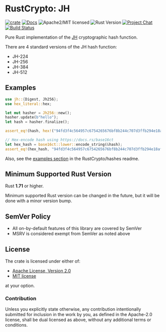 # RustCrypto: JH

[![crate][crate-image]][crate-link]
[![Docs][docs-image]][docs-link]
![Apache2/MIT licensed][license-image]
![Rust Version][rustc-image]
[![Project Chat][chat-image]][chat-link]
[![Build Status][build-image]][build-link]

Pure Rust implementation of the [JH] cryptographic hash function.

There are 4 standard versions of the JH hash function:

* JH-224
* JH-256
* JH-384
* JH-512

## Examples

```rust
use jh::{Digest, Jh256};
use hex_literal::hex;

let mut hasher = Jh256::new();
hasher.update(b"hello");
let hash = hasher.finalize();

assert_eq!(hash, hex!("94fd3f4c564957c6754265676bf8b244c707d3ffb294e18af1f2e4f9b8306089"));

// Hex-encode hash using https://docs.rs/base16ct
let hex_hash = base16ct::lower::encode_string(&hash);
assert_eq!(hex_hash, "94fd3f4c564957c6754265676bf8b244c707d3ffb294e18af1f2e4f9b8306089");
```

Also, see the [examples section] in the RustCrypto/hashes readme.

## Minimum Supported Rust Version

Rust **1.71** or higher.

Minimum supported Rust version can be changed in the future, but it will be
done with a minor version bump.

## SemVer Policy

- All on-by-default features of this library are covered by SemVer
- MSRV is considered exempt from SemVer as noted above

## License

The crate is licensed under either of:

* [Apache License, Version 2.0](http://www.apache.org/licenses/LICENSE-2.0)
* [MIT license](http://opensource.org/licenses/MIT)

at your option.

### Contribution

Unless you explicitly state otherwise, any contribution intentionally submitted
for inclusion in the work by you, as defined in the Apache-2.0 license, shall be
dual licensed as above, without any additional terms or conditions.

[//]: # (badges)

[crate-image]: https://img.shields.io/crates/v/jh.svg
[crate-link]: https://crates.io/crates/jh
[docs-image]: https://docs.rs/jh/badge.svg
[docs-link]: https://docs.rs/jh/
[license-image]: https://img.shields.io/badge/license-Apache2.0/MIT-blue.svg
[rustc-image]: https://img.shields.io/badge/rustc-1.71+-blue.svg
[chat-image]: https://img.shields.io/badge/zulip-join_chat-blue.svg
[chat-link]: https://rustcrypto.zulipchat.com/#narrow/stream/260041-hashes
[build-image]: https://github.com/RustCrypto/hashes/workflows/jh/badge.svg?branch=master
[build-link]: https://github.com/RustCrypto/hashes/actions?query=workflow%jh

[//]: # (general links)

[JH]: https://en.wikipedia.org/wiki/JH_(hash_function)
[examples section]: https://github.com/RustCrypto/hashes#Examples
